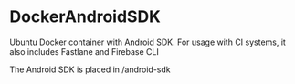 # DockerAndroidSDK
Ubuntu Docker container with Android SDK.
For usage with CI systems, it also includes Fastlane and Firebase CLI

The Android SDK is placed in /android-sdk
